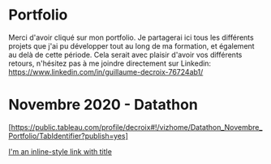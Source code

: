 # Portfolio

Merci d'avoir cliqué sur mon portfolio. 
Je partagerai ici tous les différents projets que j'ai pu développer tout au long de ma formation, et également au delà de cette période.
Cela serait avec plaisir d'avoir vos différents retours, n'hésitez pas à me joindre directement sur Linkedin:
https://www.linkedin.com/in/guillaume-decroix-76724ab1/


# Novembre 2020 - Datathon

[https://public.tableau.com/profile/decroix#!/vizhome/Datathon_Novembre_Portfolio/TabIdentifier?publish=yes]

[I'm an inline-style link with title](https://www.google.com "Google's Homepage")

